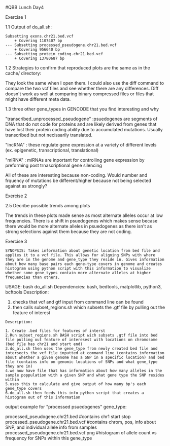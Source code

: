 
#QBB Lunch Day4

Exercise 1 

1.1 Output of do_all.sh:
```
Subsetting exons.chr21.bed.vcf
    + Covering 1107407 bp
--- Subsetting processed_pseudogene.chr21.bed.vcf
    + Covering 956640 bp
--- Subsetting protein_coding.chr21.bed.vcf
    + Covering 13780687 bp
```
1.2 Strategies to confirm that reproduced plots are the same as in the cache/ directory:

They look the same when I open them. I could also use the diff command to compare the two vcf files and see whether there are any differences. Diff doesn't work as well at comparing binary compressed files or files that might have different meta data.

1.3 three other gene_types in GENCODE that you find interesting and why 

"transcribed_unprocessed_pseudogene" :psuedogenes are segments of DNA that do not code for proteins and are likely derived from genes that have lost their protein coding ability due to accumulated mutations. Usually transcribed but not necissarily translated. 

"lncRNA" : these regulate gene expression at a variety of different levels (ex. epigenetic, transcriptional, translational)

"miRNA" : miRNAs are inportant for controlling gene expression by preforming post trnascriptional gene silencing 

All of these are interesting because non-coding. Would number and frquency of mutations be different/higher because not being selected against as strongly?

Exercise 2

2.5 Decribe possible trends among plots

The trends in these plots made sense as most alternate alleles occur at low frequencies. There is a shift in psuedogenes which makes sense becase there would be more alternate alleles in psuedogenes as there isn't as strong selections against them because they are not coding. 

Exercise 3 
```
SYNOPSIS: Takes information about genetic location from bed file and applies it to a vcf file. This allows for aligning SNPs with where they are in the genome and gene_type they reside in. Gives information about how many base pairs each gene-type covers in genome and creates histogram using python script with this information to visualize whether some gene_types contain more alternate alleles at higher frequencies than others.
```
USAGE: bash do_all.sh <VCF> <GTF>
Dependencies: bash, bedtools, matplotlib, python3, bcftools
Description: 
1. checks that vcf and gtf input from command line can be found
2. then calls subset_regions.sh which subsets the .gtf file by pulling out the feature of interest 
```
Description:

1. Create .bed files for features of interst 
2.Run subset_regions.sh BASH script wich subsets .gtf file into bed file pulling out feature of interesest with locations on chromosome (bed file has chr21 and start end)
3.do_all.sh then uses the gene_type from newly created bed file and intersects the vcf file inputted at command line (contains information about whether a given genome has a SNP in a specific location) and bed file (contains info on genomic locations of SNPs and what gene_type they are in)
4.we now have file that has information about how many alleles in the sample poppulation with a given SNP and what gene type the SNP resides within 
5.uses this to calculate and give output of how many bp's each gene_type covers
6.do_all.sh then feeds this info python script that creates a histogram out of this information 

```
output example for "processed psuedogenes" gene_type:

processed_pseudogene.chr21.bed #contains chr1 start stop
processed_pseudogene.chr21.bed.vcf #contains chrom, pos, info about SNP, and individual allele info from samples
processed_pseudogene.chr21.bed.vcf.png #histogram of allele count vs frequency for SNPs within this gene_type
```



